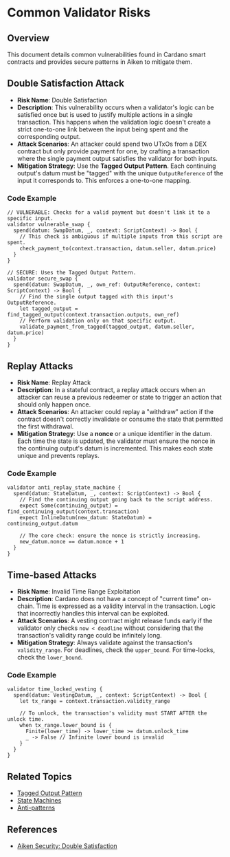 # Common Validator Risks

## Overview

This document details common vulnerabilities found in Cardano smart contracts and provides secure patterns in Aiken to mitigate them.

## Double Satisfaction Attack

- **Risk Name**: Double Satisfaction
- **Description**: This vulnerability occurs when a validator's logic can be satisfied once but is used to justify multiple actions in a single transaction. This happens when the validation logic doesn't create a strict one-to-one link between the input being spent and the corresponding output.
- **Attack Scenarios**: An attacker could spend two UTxOs from a DEX contract but only provide payment for one, by crafting a transaction where the single payment output satisfies the validator for both inputs.
- **Mitigation Strategy**: Use the **Tagged Output Pattern**. Each continuing output's datum must be "tagged" with the unique `OutputReference` of the input it corresponds to. This enforces a one-to-one mapping.

### Code Example

```aiken
// VULNERABLE: Checks for a valid payment but doesn't link it to a specific input.
validator vulnerable_swap {
  spend(datum: SwapDatum, _, context: ScriptContext) -> Bool {
    // This check is ambiguous if multiple inputs from this script are spent.
    check_payment_to(context.transaction, datum.seller, datum.price)
  }
}

// SECURE: Uses the Tagged Output Pattern.
validator secure_swap {
  spend(datum: SwapDatum, _, own_ref: OutputReference, context: ScriptContext) -> Bool {
    // Find the single output tagged with this input's OutputReference.
    let tagged_output = find_tagged_output(context.transaction.outputs, own_ref)
    // Perform validation only on that specific output.
    validate_payment_from_tagged(tagged_output, datum.seller, datum.price)
  }
}
```

## Replay Attacks

- **Risk Name**: Replay Attack
- **Description**: In a stateful contract, a replay attack occurs when an attacker can reuse a previous redeemer or state to trigger an action that should only happen once.
- **Attack Scenarios**: An attacker could replay a "withdraw" action if the contract doesn't correctly invalidate or consume the state that permitted the first withdrawal.
- **Mitigation Strategy**: Use a **nonce** or a unique identifier in the datum. Each time the state is updated, the validator must ensure the nonce in the continuing output's datum is incremented. This makes each state unique and prevents replays.

### Code Example

```aiken
validator anti_replay_state_machine {
  spend(datum: StateDatum, _, context: ScriptContext) -> Bool {
    // Find the continuing output going back to the script address.
    expect Some(continuing_output) = find_continuing_output(context.transaction)
    expect InlineDatum(new_datum: StateDatum) = continuing_output.datum

    // The core check: ensure the nonce is strictly increasing.
    new_datum.nonce == datum.nonce + 1
  }
}
```

## Time-based Attacks

- **Risk Name**: Invalid Time Range Exploitation
- **Description**: Cardano does not have a concept of "current time" on-chain. Time is expressed as a validity interval in the transaction. Logic that incorrectly handles this interval can be exploited.
- **Attack Scenarios**: A vesting contract might release funds early if the validator only checks `now < deadline` without considering that the transaction's validity range could be infinitely long.
- **Mitigation Strategy**: Always validate against the transaction's `validity_range`. For deadlines, check the `upper_bound`. For time-locks, check the `lower_bound`.

### Code Example

```aiken
validator time_locked_vesting {
  spend(datum: VestingDatum, _, context: ScriptContext) -> Bool {
    let tx_range = context.transaction.validity_range

    // To unlock, the transaction's validity must START AFTER the unlock time.
    when tx_range.lower_bound is {
      Finite(lower_time) -> lower_time >= datum.unlock_time
      _ -> False // Infinite lower bound is invalid
    }
  }
}
```

## Related Topics

- [Tagged Output Pattern](../patterns/tagged-output.md)
- [State Machines](../patterns/state-machines.md)
- [Anti-patterns](./anti-patterns.md)

## References

- [Aiken Security: Double Satisfaction](https://aiken-lang.org/security-considerations/double-satisfaction)
